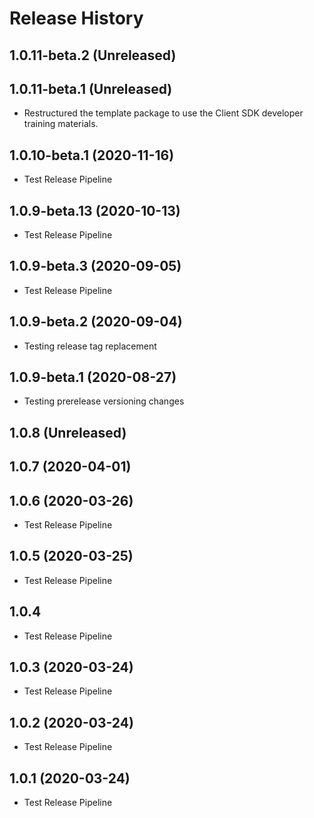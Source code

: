 # Release History

## 1.0.11-beta.2 (Unreleased)


## 1.0.11-beta.1 (Unreleased)

- Restructured the template package to use the Client SDK developer training materials.

## 1.0.10-beta.1 (2020-11-16)

- Test Release Pipeline

## 1.0.9-beta.13 (2020-10-13)

- Test Release Pipeline

## 1.0.9-beta.3 (2020-09-05)

- Test Release Pipeline

## 1.0.9-beta.2 (2020-09-04)

- Testing release tag replacement

## 1.0.9-beta.1 (2020-08-27)

- Testing prerelease versioning changes

## 1.0.8 (Unreleased)

## 1.0.7 (2020-04-01)

## 1.0.6 (2020-03-26)

- Test Release Pipeline

## 1.0.5 (2020-03-25)

- Test Release Pipeline

## 1.0.4 

- Test Release Pipeline

## 1.0.3 (2020-03-24)

- Test Release Pipeline

## 1.0.2 (2020-03-24)

- Test Release Pipeline

## 1.0.1 (2020-03-24)

- Test Release Pipeline
